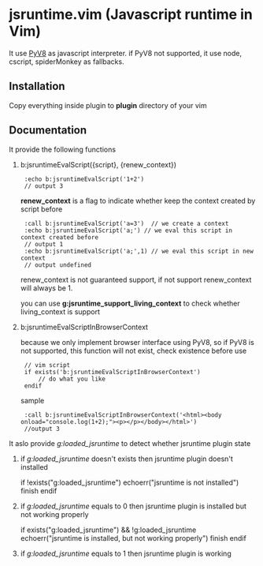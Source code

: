 jsruntime.vim (Javascript runtime in Vim)
=============

It use [PyV8](http://code.google.com/p/pyv8/) as javascript interpreter. if PyV8 not supported, it use node, cscript, spiderMonkey as fallbacks. 

Installation
-------------

Copy everything inside plugin to __plugin__ directory of your vim

Documentation
-------------

It provide the following functions

1. b:jsruntimeEvalScript({script}, {renew_context})

        :echo b:jsruntimeEvalScript('1+2')
        // output 3
    
    __renew\_context__ is a flag to indicate whether keep the context created by script before
        
        :call b:jsruntimeEvalScript('a=3')  // we create a context
        :echo b:jsruntimeEvalScript('a;') // we eval this script in context created before
        // output 1
        :echo b:jsruntimeEvalScript('a;',1) // we eval this script in new context
        // output undefined
   
    renew\_context is not guaranteed support, if not support renew\_context will always be 1.
    
    you can use __g:jsruntime_support_living_context__ to check whether living_context is support

2. b:jsruntimeEvalScriptInBrowserContext
    
    because we only implement browser interface using PyV8, so if PyV8 is not supported, this function will not exist, check existence before use
        
        // vim script
        if exists('b:jsruntimeEvalScriptInBrowserContext')
            // do what you like
        endif

    sample
    
        :call b:jsruntimeEvalScriptInBrowserContext('<html><body onload="console.log(1+2);"><p></p></body></html>')
        //output 3

It aslo provide *g:loaded_jsruntime* to detect whether jsruntime plugin state

1. if *g:loaded_jsruntime* doesn't exists then jsruntime plugin doesn't installed

    if !exists("g:loaded_jsruntime")
        echoerr("jsruntime is not installed")
        finish
    endif

2. if *g:loaded_jsruntime* equals to 0 then jsruntime plugin is installed but not working properly

    if exists("g:loaded_jsruntime") && !g:loaded_jsruntime
        echoerr("jsruntime is installed, but not working properly")
        finish
    endif

3. if *g:loaded_jsruntime* equals to 1 then jsruntime plugin is working
